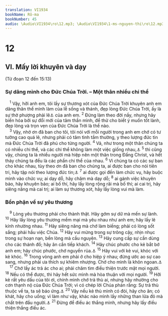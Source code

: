 ```yaml
---
translation: VI1934
bookName: Rô-ma 
bookNumber: 45
audio: \Audio\VI1934\ro\12.mp3; \Audio\VI1934\1-ms-nguyen-thi\ro\12.mp3; \Audio\VI1934\2-ms-david-dong\ro\12.mp3
---
```


<div class="title"><h1>12</h1><h2>VI. Mấy lời khuyên và dạy</h2><p>(Từ đoạn 12 đến 15:13)</p><h3>Sự dâng mình cho Đức Chúa Trời. – Một thân nhiều chi thể</h3></div>
<span class="verse ro_12_1"> <sup>1</sup> Vậy, hỡi anh em, tôi lấy sự thương xót của Đức Chúa Trời khuyên anh em dâng thân thể mình làm của lễ sống và thánh, đẹp lòng Đức Chúa Trời, ấy là sự thờ phượng phải lẽ<a data-toggle="tooltip" data-placement="bottom" title="Ctd: thiêng liêng">⚓</a> của anh em. </span>
<span class="verse ro_12_2"><sup>2</sup> Đừng làm theo đời nầy, nhưng hãy biến hóa bởi sự đổi mới của tâm thần mình, để thử cho biết ý muốn tốt lành, đẹp lòng và trọn vẹn của Đức Chúa Trời là thể nào. <br/></span>
<span class="verse ro_12_3"> <sup>3</sup> Vậy, nhờ ơn đã ban cho tôi, tôi nói với mỗi người trong anh em chớ có tư tưởng cao quá lẽ, nhưng phải có tâm tình tầm thường, y theo lượng đức tin mà Đức Chúa Trời đã phú cho từng người. </span>
<span class="verse ro_12_4"><sup>4</sup> Vả, như trong một thân chúng ta có nhiều chi thể, và các chi thể không làm một việc giống nhau,<a data-toggle="tooltip" data-placement="bottom" title="1Co 12:12">⚓</a></span>
<span class="verse ro_12_5"><sup>5</sup> thì cũng vậy, chúng ta là nhiều người mà hiệp nên một thân trong Đấng Christ, và hết thảy chúng ta đều là các phần chi thể của nhau. </span>
<span class="verse ro_12_6"><sup>6</sup> Vì chúng ta có các sự ban cho khác nhau, tùy theo ơn đã ban cho chúng ta, ai được ban cho nói tiên tri, hãy tập nói theo lượng đức tin;<a data-toggle="tooltip" data-placement="bottom" title="1Co 12:4-11">⚓</a></span>
<span class="verse ro_12_7"><sup>7</sup> ai được gọi đến làm chức vụ, hãy buộc mình vào chức vụ; ai dạy dỗ, hãy chăm mà dạy dỗ; </span>
<span class="verse ro_12_8"><sup>8</sup> ai gánh việc khuyên bảo, hãy khuyên bảo; ai bố thí, hãy lấy lòng rộng rãi mà bố thí; ai cai trị, hãy siêng năng mà cai trị; ai làm sự thương xót, hãy lấy lòng vui mà làm. <br/></span>
<div class="title"><h3>Bổn phận về sự yêu thương</h3></div>
<span class="verse ro_12_9"> <sup>9</sup> Lòng yêu thương phải cho thành thật. Hãy gớm sự dữ mà mến sự lành. </span>
<span class="verse ro_12_10"><sup>10</sup> Hãy lấy lòng yêu thương mềm mại mà yêu nhau như anh em; hãy lấy lẽ kính nhường nhau. </span>
<span class="verse ro_12_11"><sup>11</sup> Hãy siêng năng mà chớ làm biếng; phải có lòng sốt sắng; phải hầu việc Chúa. </span>
<span class="verse ro_12_12"><sup>12</sup> Hãy vui mừng trong sự trông cậy, nhịn nhục trong sự hoạn nạn, bền lòng mà cầu nguyện. </span>
<span class="verse ro_12_13"><sup>13</sup> Hãy cung cấp sự cần dùng cho các thánh đồ; hãy ân cần tiếp khách. </span>
<span class="verse ro_12_14"><sup>14</sup> Hãy chúc phước cho kẻ bắt bớ anh em; hãy chúc phước, chớ nguyền rủa.<a data-toggle="tooltip" data-placement="bottom" title="Mat 5:44; Lu 6:28">⚓</a></span>
<span class="verse ro_12_15"><sup>15</sup> Hãy vui với kẻ vui, khóc với kẻ khóc. </span>
<span class="verse ro_12_16"><sup>16</sup> Trong vòng anh em phải ở cho hiệp ý nhau; đừng ước ao sự cao sang, nhưng phải ưa thích sự khiêm nhượng. Chớ cho mình là khôn ngoan.<a data-toggle="tooltip" data-placement="bottom" title="Ch 3:7">⚓</a><br/></span>
<span class="verse ro_12_17"> <sup>17</sup> Chớ lấy ác trả ác cho ai; phải chăm tìm điều thiện trước mặt mọi người. </span>
<span class="verse ro_12_18"><sup>18</sup> Nếu có thể được, thì hãy hết sức mình mà hòa thuận với mọi người. </span>
<span class="verse ro_12_19"><sup>19</sup> Hỡi kẻ rất yêu dấu của tôi ơi, chính mình chớ trả thù ai, nhưng hãy nhường cho cơn thạnh nộ của Đức Chúa Trời; vì có chép lời Chúa phán rằng: Sự trả thù thuộc về ta, ta sẽ báo ứng.<a data-toggle="tooltip" data-placement="bottom" title="Phu 32:35">⚓</a></span>
<span class="verse ro_12_20"><sup>20</sup> Vậy nếu kẻ thù mình có đói, hãy cho ăn; có khát, hãy cho uống; vì làm như vậy, khác nào mình lấy những than lửa đỏ mà chất trên đầu người.<a data-toggle="tooltip" data-placement="bottom" title="Ch 25:21-22">⚓</a></span>
<span class="verse ro_12_21"><sup>21</sup> Đừng để điều ác thắng mình, nhưng hãy lấy điều thiện thắng điều ác. <br/></span>
